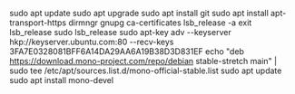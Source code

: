 sudo apt update
sudo apt upgrade
sudo apt install git
sudo apt install apt-transport-https dirmngr gnupg ca-certificates
lsb_release -a
exit
lsb_release
sudo lsb_release
sudo apt-key adv --keyserver hkp://keyserver.ubuntu.com:80 --recv-keys 3FA7E0328081BFF6A14DA29AA6A19B38D3D831EF
echo "deb https://download.mono-project.com/repo/debian stable-stretch main" | sudo tee /etc/apt/sources.list.d/mono-official-stable.list
sudo apt update
sudo apt install mono-devel